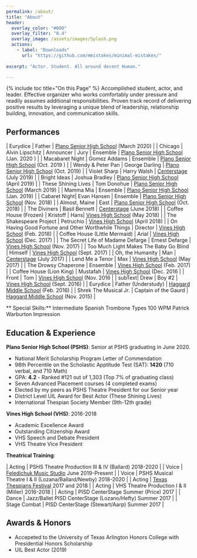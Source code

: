 ```yaml
---
permalink: /about/
title: "About"
header:
  overlay_color: "#000"
  overlay_filter: "0.4"
  overlay_image: /assets/images/Splash.png
  actions:
    - label: "Downloads"
      url: "https://github.com/mmistakes/minimal-mistakes/"
    
excerpt: "Actor. Student. All around decent Human."

---
```

{% include toc title="On this Page" %}
Accomplished student, actor, and leader. Effective organizer who works comfortably under pressure and readily assumes additional responsibilities. Proven track record of delivering positive results by leveraging a unique blend of leadership, relationship building, innovation, and communication skills.

## Performances

| Eurydice | Father | [Plano Senior High School](https://www.pshstheatre.com/about) (March 2020) |
| Chicago | Alvin Lipschitz \| Announcer \| Jury \| Ensemble | [Plano Senior High School](https://www.pshstheatre.com/about) (Jan. 2020 ) |
| Macabaret Night | Gomez Addams \| Ensemble | [Plano Senior High School](https://www.pshstheatre.com/about) (Oct. 2019 ) |
| Wendy & Peter Pan | George Darling | [Plano Senior High School](https://www.pshstheatre.com/about) (Oct. 2019) |
| Violet Sharp | Harry Walsh | [Centerstage](https://www.pisd.edu/Page/19755) (July 2019) |
| Bright Ideas | Joshua Bradley | [Plano Senior High School](https://www.pshstheatre.com/about) (April 2019) |
| These Shining Lives | Tom Donohue | [Plano Senior High School](https://www.pshstheatre.com/about) (March 2019) |
| Mamma Mia | Ensemble | [Plano Senior High School](https://www.pshstheatre.com/about) (Jan. 2019) |
| Cabaret Night| Evan Hansen \| Ensemble | [Plano Senior High School](https://www.pshstheatre.com/about) (Nov. 2018) |
| Almost, Maine | East | [Plano Senior High School](https://www.pshstheatre.com/about) (Oct. 2018) |
| The Diviners | Basil Bennett  | [Centerstage](https://www.pisd.edu/Page/19755) (June 2018) |
| Coffee House (Frozen) | Kristoff \| Hans| [Vines High School](https://www.pisd.edu/Page/15110#calendar72951/20200216/month) (May 2018) |
| The Shakespeare Project | Petruchio | [Vines High School](https://www.pisd.edu/Page/15110#calendar72951/20200216/month) (April 2018) |
| On Having Good Fortune and Other Worthwhile Things | Director | [Vines High School](https://www.pisd.edu/Page/15110#calendar72951/20200216/month) (Feb. 2018) |
| Coffee House (Little Mermaid) | Arial | [Vines High School](https://www.pisd.edu/Page/15110#calendar72951/20200216/month) (Dec. 2017) |
| The Secret Life of Madame Defarge | Ernest Defarge | [Vines High School](https://www.pisd.edu/Page/15110#calendar72951/20200216/month) (Nov. 2017) |
| Too Much Light Makes The Baby Go Blind | Himself | [Vines High School](https://www.pisd.edu/Page/15110#calendar72951/20200216/month) (Sept. 2017) |
| Oh, the Humanity | Man | [Centerstage](https://www.pisd.edu/Page/19755) (July 2017) |
| Lend Me a Tenor | Max | [Vines High School](https://www.pisd.edu/Page/15110#calendar72951/20200216/month) (May 2017) |
| The Drowsy Chaperone | Ensemble  | [Vines High School](https://www.pisd.edu/Page/15110#calendar72951/20200216/month) (Feb. 2017) |
| Coffee House (Lion King) | Mustafah | [Vines High School](https://www.pisd.edu/Page/15110#calendar72951/20200216/month) (Dec. 2016 |
| Front | Tom  | [Vines High School](https://www.pisd.edu/Page/15110#calendar72951/20200216/month) (Nov. 2016 |
| subText| Drew \| Boy #2  | [Vines High School](https://www.pisd.edu/Page/15110#calendar72951/20200216/month) (Sept. 2016) |
| Eurydice | Father (Understudy) | [Haggard Middle School](https://sites.google.com/Pisd.edu/haggardtheatre) (Feb. 2016) |
| Shrek The Musical Jr. | Captain of the Gaurd | [Haggard Middle School](https://sites.google.com/Pisd.edu/haggardtheatre) (Nov. 2015) |

** Special Skills:** 
<a class="btn btn--primary">Intermediate Spanish</a> <a class="btn btn--primary">Trombone</a> <a class="btn btn--primary">Types 100 WPM</a> <a class="btn btn--primary">Patrick Warburton Impression</a>

## Education & Experience

**Plano Senior High School (PSHS)**: Senior at PSHS graduating in June 2020. 
* National Merit Scholarship Program Letter of Commendation 
* 98th Percentile on the Scholastic Apptitude Test (SAT): **1420** (710 verbal, and 710 Math)
* GPA: **4.2** - Ranked #121 out of 1,303 (Top 7% of graduating class)
* Seven Advanced Placement courses (4 completed exams) 
* Elected by my peers as PSHS Theatre President for our Senior year 
* District Level UIL Award for Best Actor (These Shining Lives)
* International Thespian Society Member (9th-12th grade)

**Vines High School (VHS)**: 2016-2018
* Academic Excellence Award
* Outstanding Citizenship Award
* VHS Speech and Debate President
* VHS Theatre Vice President

**Theatrical Training**:

| Acting | PSHS Theatre Production  III & IV (Ballard) 2018-2020 |
| Voice | [Feledichuk Music Studio](https://feledichuk.musicteachershelper.com/Introduction) June 2019-Present |
| Voice | PSHS Musical Theatre  I & II (Lozana/Ballard/Newby) 2018-2020 |
| Acting | [Texas Thespians Festival](https://www.texasthespians.org/) 2017 and 2018 |
| Acting | VHS Theatre Production  I & II (Miller) 2016-2018 |
| Acting | PISD CenterStage Summer (Price) 2017 |
| Dance | Jazz/Ballet PISD CenterStage (Lozano/Hefty) Summer 2017 |
| Stage Combat | PISD CenterStage (Stewart/Aarp) Summer 2017 |


## Awards & Honors
* Accepeted to the University of Texas Arlington Honors College with Presidential Honors Scholarship
* UIL Best Actor (2019)




